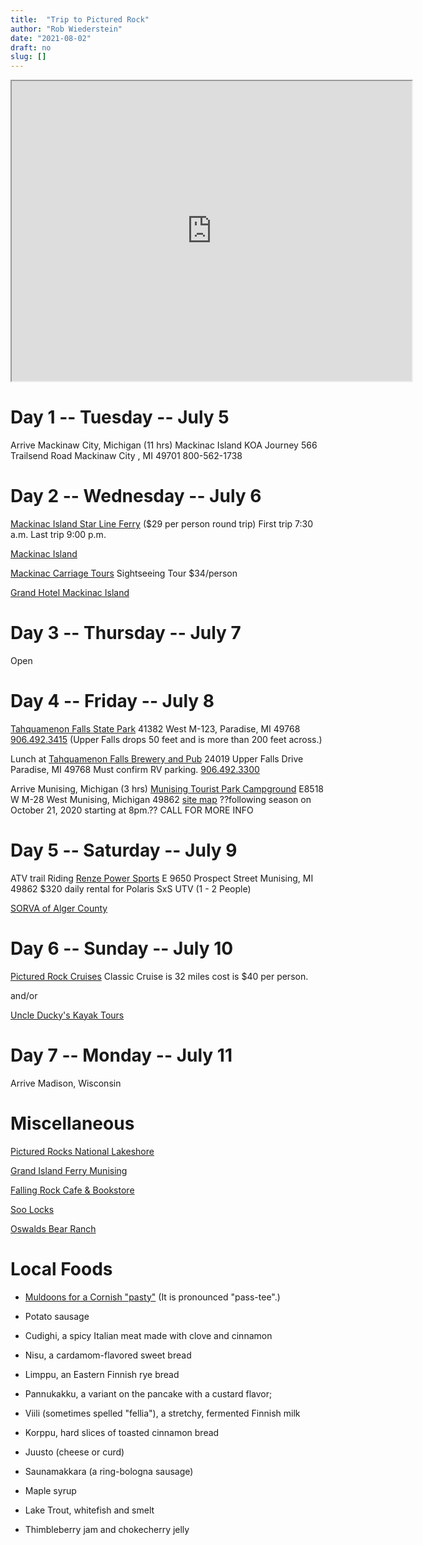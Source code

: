 ```yaml
---
title:  "Trip to Pictured Rock"
author: "Rob Wiederstein"
date: "2021-08-02"
draft: no
slug: []
---
```


<iframe src="https://www.google.com/maps/d/u/0/embed?mid=1b4lFZOBHLMAjQbYETB0RcniQNLitRD7T" width="640" height="480"></iframe>

# Day 1 -- Tuesday -- July 5

Arrive Mackinaw City, Michigan (11 hrs)
Mackinac Island KOA Journey
566 Trailsend Road
Mackinaw City , MI 49701
800-562-1738

# Day 2 -- Wednesday -- July 6
[Mackinac Island Star Line Ferry](https://www.mackinacferry.com)
($29 per person round trip)
First trip 7:30 a.m. Last trip 9:00 p.m.

[Mackinac Island](https://www.mackinacisland.org)

[Mackinac Carriage Tours](https://www.mict.com/contact.html)
Sightseeing Tour $34/person

[Grand Hotel Mackinac Island](https://www.grandhotel.com)

# Day 3 -- Thursday -- July 7

Open

# Day 4 -- Friday -- July 8

[Tahquamenon Falls State Park](https://www2.dnr.state.mi.us/ParksandTrails/Details.aspx?id=428&type=SPRK)
41382 West M-123,
Paradise, MI 49768
<a href="tel:+9064923415">906.492.3415</a>
(Upper Falls drops 50 feet and is more than 200 feet across.)

Lunch at
[Tahquamenon Falls Brewery and Pub](https://www.tahquamenonfallsbrewery.com/index.php?page=Home)
24019 Upper Falls Drive
Paradise, MI 49768
Must confirm RV parking.
<a href="tel:+9064923415">906.492.3300</a>

Arrive Munising, Michigan (3 hrs)
[Munising Tourist Park Campground](https://munisingtouristpark.com)
E8518 W M-28 West
Munising, Michigan 49862
[site map](https://munisingtouristpark.com/reservations-2/)
??following season on October 21, 2020 starting at 8pm.?? CALL FOR MORE INFO

# Day 5 -- Saturday -- July 9

ATV trail Riding
[Renze Power Sports](https://www.renzepower.com/rent-our-vehicles-atvs-boats-utvs-snowmobiles-dealership--atv-rentals)
E 9650 Prospect Street
Munising, MI 49862
$320 daily rental for Polaris SxS UTV (1 - 2 People)

[SORVA of Alger County](https://www.algersorva.com)


# Day 6 -- Sunday -- July 10

[Pictured Rock Cruises](https://picturedrocks.com)
Classic Cruise is 32 miles cost is $40 per person.

and/or

[Uncle Ducky's Kayak Tours](https://www.paddlingmichigan.com/kayaking-tours/)

# Day 7 -- Monday -- July 11

Arrive Madison, Wisconsin

# Miscellaneous

[Pictured Rocks National Lakeshore](https://www.nps.gov/piro/index.htm)

[Grand Island Ferry Munising](https://www.michigan.org/property/grand-island-ferry)

[Falling Rock Cafe & Bookstore](https://fallingrockcafe.com)

[Soo Locks](https://www.saultstemarie.com/attractions/soo-locks/)

[Oswalds Bear Ranch](https://www.oswaldsbearranch.com)

# Local Foods

- [Muldoons for a Cornish "pasty"](https://www.muldoonspasties.com) (It is pronounced "pass-tee".)

- Potato sausage

- Cudighi, a spicy Italian meat made with clove and cinnamon

- Nisu, a cardamom-flavored sweet bread

- Limppu, an Eastern Finnish rye bread

- Pannukakku, a variant on the pancake with a custard flavor;

- Viili (sometimes spelled "fellia"), a stretchy, fermented Finnish milk

- Korppu, hard slices of toasted cinnamon bread

- Juusto (cheese or curd)

- Saunamakkara (a ring-bologna sausage)

- Maple syrup

- Lake Trout, whitefish and smelt

- Thimbleberry jam and chokecherry jelly
